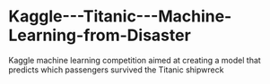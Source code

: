 # Kaggle---Titanic---Machine-Learning-from-Disaster
Kaggle machine learning competition aimed at creating a model that predicts which passengers survived the Titanic shipwreck

